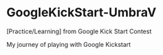 # GoogleKickStart-UmbraV
[Practice/Learning] from Google Kick Start Contest


My journey of playing with Google Kickstart
